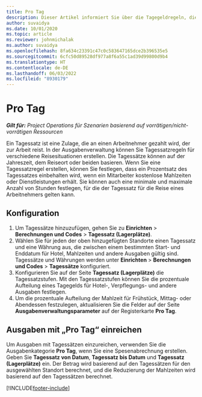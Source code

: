 ```yaml
---
title: Pro Tag
description: Dieser Artikel informiert Sie über die Tagegeldregeln, die in der Ausgabenverwaltung verwendet werden.
author: suvaidya
ms.date: 10/01/2020
ms.topic: article
ms.reviewer: johnmichalak
ms.author: suvaidya
ms.openlocfilehash: 8fa634c23391c47c0c583647165dce2b396535e5
ms.sourcegitcommit: 6cfc50d89528df977a8f6a55c1ad39d99800d9b4
ms.translationtype: HT
ms.contentlocale: de-DE
ms.lasthandoff: 06/03/2022
ms.locfileid: "8930179"
---
```

# <a name="per-diems"></a>Pro Tag

_**Gilt für:** Project Operations für Szenarien basierend auf vorrätigen/nicht-vorrätigen Ressourcen_


Ein Tagessatz ist eine Zulage, die an einen Arbeitnehmer gezahlt wird, der zur Arbeit reist. In der Ausgabenverwaltung können Sie Tagessatzregeln für verschiedene Reisesituationen erstellen. Die Tagessätze können auf der Jahreszeit, dem Reiseort oder beiden basieren. Wenn Sie eine Tagessatzregel erstellen, können Sie festlegen, dass ein Prozentsatz des Tagessatzes einbehalten wird, wenn ein Mitarbeiter kostenlose Mahlzeiten oder Dienstleistungen erhält. Sie können auch eine minimale und maximale Anzahl von Stunden festlegen, für die der Tagessatz für die Reise eines Arbeitnehmers gelten kann.

## <a name="configuration"></a>Konfiguration 

1. Um Tagessätze hinzuzufügen, gehen Sie zu **Einrichten** > **Berechnungen und Codes** > **Tagessatz (Lagerplätze)**.
2. Wählen Sie für jeden der oben hinzugefügten Standorte einen Tagessatz und eine Währung aus, die zwischen einem bestimmten Start- und Enddatum für Hotel, Mahlzeiten und andere Ausgaben gültig sind. Tagessätze und Währungen werden unter **Einrichten** > **Berechnungen und Codes** > **Tagessätze** konfiguriert.
3. Konfigurieren Sie auf der Seite **Tagessatz (Lagerplätze)** die Tagessatzstufen. Mit den Tagessatzstufen können Sie die prozentuale Aufteilung eines Tagegelds für Hotel-, Verpflegungs- und andere Ausgaben festlegen. 
4. Um die prozentuale Aufteilung der Mahlzeit für Frühstück, Mittag- oder Abendessen festzulegen, aktualisieren Sie die Felder auf der Seite **Ausgabenverwaltungsparameter** auf der Registerkarte **Pro Tag**. 
    
## <a name="submit-expenses-using-per-diem"></a>Ausgaben mit „Pro Tag“ einreichen
Um Ausgaben mit Tagessätzen einzureichen, verwenden Sie die Ausgabenkategorie **Pro Tag**, wenn Sie eine Spesenabrechnung erstellen. Geben Sie **Tagessatz von Datum**, **Tagessatz bis Datum** und **Tagessatz (Lagerplätze)** ein. Der Betrag wird basierend auf den Tagessätzen für den ausgewählten Standort berechnet, und die Reduzierung der Mahlzeiten wird basierend auf den Tagessätzen berechnet.


[!INCLUDE[footer-include](../includes/footer-banner.md)]